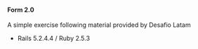 #### Form 2.0

A simple exercise following material provided by Desafio Latam

* Rails 5.2.4.4 / Ruby 2.5.3
